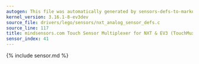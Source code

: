 ```yaml
---
autogen: This file was automatically generated by sensors-defs-to-markdown.py
kernel_version: 3.16.1-8-ev3dev
source_file: drivers/lego/sensors/nxt_analog_sensor_defs.c
source_line: 117
title: mindsensors.com Touch Sensor Multiplexer for NXT & EV3 (TouchMux)
sensor_index: 41
---
```


{% include sensor.md %}
